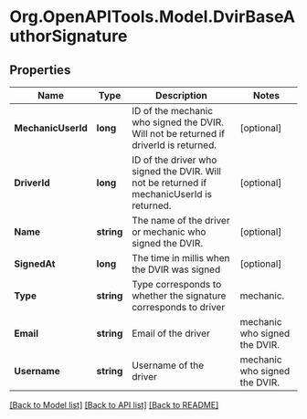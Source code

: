 # Org.OpenAPITools.Model.DvirBaseAuthorSignature
## Properties

Name | Type | Description | Notes
------------ | ------------- | ------------- | -------------
**MechanicUserId** | **long** | ID of the mechanic who signed the DVIR. Will not be returned if driverId is returned. | [optional] 
**DriverId** | **long** | ID of the driver who signed the DVIR. Will not be returned if mechanicUserId is returned. | [optional] 
**Name** | **string** | The name of the driver or mechanic who signed the DVIR. | [optional] 
**SignedAt** | **long** | The time in millis when the DVIR was signed | [optional] 
**Type** | **string** | Type corresponds to whether the signature corresponds to driver|mechanic. | [optional] 
**Email** | **string** | Email of the  driver|mechanic who signed the DVIR. | [optional] 
**Username** | **string** | Username of the  driver|mechanic who signed the DVIR. | [optional] 

[[Back to Model list]](../README.md#documentation-for-models) [[Back to API list]](../README.md#documentation-for-api-endpoints) [[Back to README]](../README.md)

